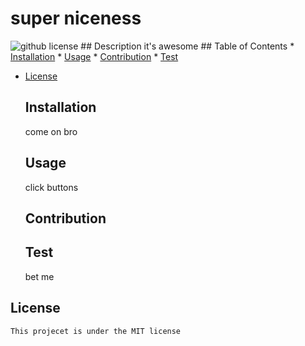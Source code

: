 # super niceness
  
 ![github license](https://img.shields.io/badge/license-MIT-blue.svg)
    ## Description
    it's awesome
    ## Table of Contents
    * [Installation](#installation)
    * [Usage](#usage)
    * [Contribution](#contribution)
    * [Test](#test)
    
 * [License](#license)
    
    
    
    ## Installation
    come on bro
    
    ## Usage
    click buttons

    ## Contribution
    $$$$

    ## Test
    bet me

    
 ## License
    This projecet is under the MIT license
    